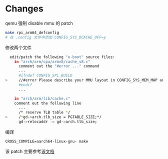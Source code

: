 # Changes

qemu 强制 disable mmu 的 patch

```sh
make rpi_arm64_defconfig
# 在 .config 文件中添加 CONFIG_SYS_DCACHE_OFF=y
``` 

修改两个文件
```sh
  edit/patch the following "u-boot" source files:
    in "arch/arm/cpu/armv8/cache_v8.c"
      comment out the "#error ..." command
      ...
      #ifndef CONFIG_SPL_BUILD
>     //#error Please describe your MMU layout in CONFIG_SYS_MEM_MAP and enable dcache.
      #endif
      ...

    in "arch/arm/lib/cache.c"
    comment out the following line
      ...
      /* reserve TLB table */
>     /*gd->arch.tlb_size = PGTABLE_SIZE;*/
      gd->relocaddr -= gd->arch.tlb_size;
```
编译
```
CROSS_COMPILE=aarch64-linux-gnu- make
```

该 patch 主要参考[该文档](https://fuchsia-review.googlesource.com/c/fuchsia/+/408634/-1..3/docs/development/hardware/rpi4.md#56)
